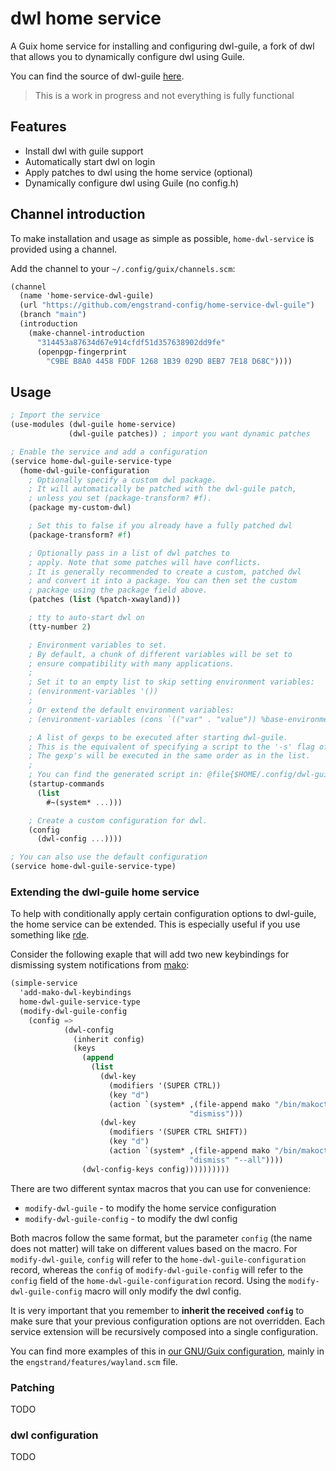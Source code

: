# dwl home service
A Guix home service for installing and configuring dwl-guile, a fork of dwl that
allows you to dynamically configure dwl using Guile.

You can find the source of dwl-guile
[here](https://github.com/engstrand-config/dwl-guile).

> This is a work in progress and not everything is fully functional

## Features
- Install dwl with guile support
- Automatically start dwl on login
- Apply patches to dwl using the home service (optional)
- Dynamically configure dwl using Guile (no config.h)

## Channel introduction
To make installation and usage as simple as possible, `home-dwl-service` is
provided using a channel.

Add the channel to your `~/.config/guix/channels.scm`:

```scheme
(channel
  (name 'home-service-dwl-guile)
  (url "https://github.com/engstrand-config/home-service-dwl-guile")
  (branch "main")
  (introduction
    (make-channel-introduction
      "314453a87634d67e914cfdf51d357638902dd9fe"
      (openpgp-fingerprint
        "C9BE B8A0 4458 FDDF 1268 1B39 029D 8EB7 7E18 D68C"))))
```

## Usage
```scheme
; Import the service
(use-modules (dwl-guile home-service)
             (dwl-guile patches)) ; import you want dynamic patches

; Enable the service and add a configuration
(service home-dwl-guile-service-type
  (home-dwl-guile-configuration
    ; Optionally specify a custom dwl package.
    ; It will automatically be patched with the dwl-guile patch,
    ; unless you set (package-transform? #f).
    (package my-custom-dwl)

    ; Set this to false if you already have a fully patched dwl
    (package-transform? #f)

    ; Optionally pass in a list of dwl patches to
    ; apply. Note that some patches will have conflicts.
    ; It is generally recommended to create a custom, patched dwl
    ; and convert it into a package. You can then set the custom
    ; package using the package field above.
    (patches (list (%patch-xwayland)))

    ; tty to auto-start dwl on
    (tty-number 2)

    ; Environment variables to set.
    ; By default, a chunk of different variables will be set to
    ; ensure compatibility with many applications.
    ;
    ; Set it to an empty list to skip setting environment variables:
    ; (environment-variables '())
    ;
    ; Or extend the default environment variables:
    ; (environment-variables (cons `(("var" . "value")) %base-environment-variables))

    ; A list of gexps to be executed after starting dwl-guile.
    ; This is the equivalent of specifying a script to the '-s' flag of dwl.
    ; The gexp's will be executed in the same order as in the list.
    ;
    ; You can find the generated script in: @file{$HOME/.config/dwl-guile/startup.scm}.
    (startup-commands
      (list
        #~(system* ...)))

    ; Create a custom configuration for dwl.
    (config
      (dwl-config ...))))

; You can also use the default configuration
(service home-dwl-guile-service-type)
```

### Extending the dwl-guile home service
To help with conditionally apply certain configuration options to dwl-guile,
the home service can be extended. This is especially useful if you use something
like [rde](https://github.com/abcdw/rde).

Consider the following exaple that will add two new keybindings for
dismissing system notifications from [mako](https://github.com/emersion/mako):

```scheme
(simple-service
  'add-mako-dwl-keybindings
  home-dwl-guile-service-type
  (modify-dwl-guile-config
    (config =>
            (dwl-config
              (inherit config)
              (keys
                (append
                  (list
                    (dwl-key
                      (modifiers '(SUPER CTRL))
                      (key "d")
                      (action `(system* ,(file-append mako "/bin/makoctl")
                                        "dismiss")))
                    (dwl-key
                      (modifiers '(SUPER CTRL SHIFT))
                      (key "d")
                      (action `(system* ,(file-append mako "/bin/makoctl")
                                        "dismiss" "--all"))))
                (dwl-config-keys config))))))))))
```

There are two different syntax macros that you can use for convenience:

* `modify-dwl-guile` - to modify the home service configuration
* `modify-dwl-guile-config` - to modify the dwl config

Both macros follow the same format, but the parameter `config` (the name does
not matter) will take on different values based on the macro. For
`modify-dwl-guile`, `config` will refer to the `home-dwl-guile-configuration`
record, whereas the `config` of `modify-dwl-guile-config` will refer to the
`config` field of the `home-dwl-guile-configuration` record. Using the
`modify-dwl-guile-config` macro will only modify the dwl config.

It is very important that you remember to **inherit the received `config`** to make
sure that your previous configuration options are not overridden. Each service
extension will be recursively composed into a single configuration.

You can find more examples of this in
[our GNU/Guix configuration](https://github.com/engstrand-config/guix-dotfiles),
mainly in the `engstrand/features/wayland.scm` file.

### Patching
TODO

### dwl configuration
TODO
